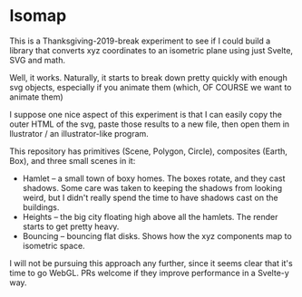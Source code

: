 # Isomap

This is a Thanksgiving-2019-break experiment to see if I could build a library that converts xyz coordinates to an isometric plane using just Svelte, SVG and math.

Well, it works. Naturally, it starts to break down pretty quickly with enough svg objects, especially if you animate them (which, OF COURSE we want to animate them)

I suppose one nice aspect of this experiment is that I can easily copy the outer HTML of the svg, paste those results to a new file, then open them in  llustrator / an illustrator-like program.

This repository has primitives (Scene, Polygon, Circle), composites (Earth, Box), and three small scenes in it:

- Hamlet – a small town of boxy homes. The boxes rotate, and they cast shadows. Some care was taken to keeping the shadows from looking weird, but I didn't really spend the time to have shadows cast on the buildings.
- Heights – the big city floating high above all the hamlets. The render starts to get pretty heavy.
- Bouncing – bouncing flat disks. Shows how the xyz components map to isometric space.

I will not be pursuing this approach any further, since it seems clear that it's time to go WebGL. PRs welcome if they improve performance in a Svelte-y way.